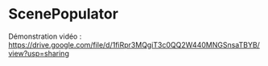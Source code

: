 # ScenePopulator
Démonstration vidéo : https://drive.google.com/file/d/1fiRpr3MQgiT3c0QQ2W440MNGSnsaTBYB/view?usp=sharing
